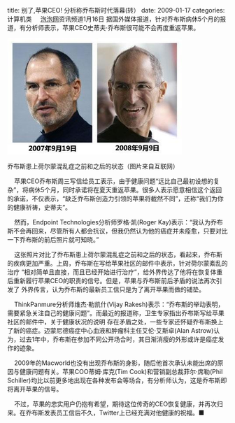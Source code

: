 title: 别了,苹果CEO! 分析称乔布斯时代落幕(转）
date: 2009-01-17
categories: 计算机类
    [泡泡网](http://www.pcpop.com/)资讯频道1月16日 据国外媒体报道，针对乔布斯病休5个月的报道，有分析师表示，苹果CEO史蒂夫·乔布斯很可能不会再度重返苹果。

![](images/000964124.jpg)

乔布斯患上荷尔蒙混乱症之前和之后的状态（图片来自互联网）

    苹果CEO乔布斯周三写信给员工表示，由于健康问题“远比自己最初设想的复杂”，将病休5个月，同时承诺将在夏天重返苹果。很多人表示愿意相信这个返回的承诺，不仅表示，“缺乏乔布斯创造力引领的苹果将截然不同”，还称“我们为你的健康祈祷，史蒂夫”。

    然而，Endpoint Technologies分析师罗格·凯(Roger Kay)表示：“我认为乔布斯不会再回来，尽管所有人都会抗议，但我仍然认为他的癌症并未痊愈，只要对比一下乔布斯的前后照片就可知晓。”

    这张照片对比了乔布斯患上荷尔蒙混乱症之前和之后的状态，看起来，乔布斯的疾病更加严重。上周，乔布斯在写给苹果社区的邮件中表示，针对荷尔蒙紊乱的治疗 “相对简单且直接，而且已经开始进行治疗”，给外界传达了他将在恢复体重后重新履行苹果CEO的职责的信号。但是，苹果与乔布斯前后矛盾的说法再次引发了 外界传言，认为乔布斯的最新员工信只是为了离开苹果而做的铺垫。

    ThinkPanmure分析师维杰·勒凯什(Vijay Rakesh)表示：“乔布斯的举动表明，需要紧急关注自己的健康问题”。而最近的报道称，卫生专家指出乔布斯写给苹果社区的邮件中，关于健康状况的说明 存在矛盾之处，一些专家还怀疑乔布斯换上了新的癌症。迈蒙尼德癌症中心血液和肿瘤科主任艾伦·艾斯卓(Alan Astrow)认为，过去1年中，乔布斯在参加不同公开场合时，其日渐消瘦的外形或许是癌症发作的迹象。

    2009年的Macworld也没有出现乔布斯的身影，随后他首次承认未能出席的原因与健康问题有关。苹果COO蒂姆·库克(Tim Cook)和营销副总裁菲尔·席勒(Phil Schiller)均比以前更多地出现在各种发布会等场合，有分析师认为，这是乔布斯即将离开苹果的信号。

    不过，苹果的忠实用户仍抱有希望，期待这位传奇的CEO恢复健康，并再次归来。在乔布斯发表员工信后不久，Twitter上已经充满对他健康的祝福。■
